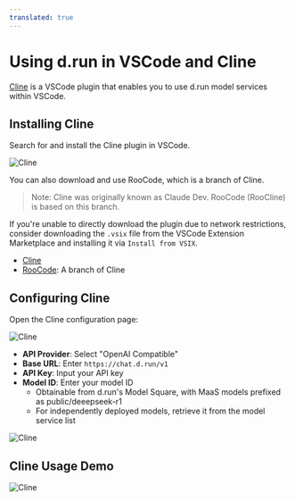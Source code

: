 ```yaml
---
translated: true
---
```


# Using d.run in VSCode and Cline

[Cline](https://cline.bot/) is a VSCode plugin that enables you to use d.run model services within VSCode.

## Installing Cline

Search for and install the Cline plugin in VSCode.

![Cline](../images/cline-in-vscode.png)

You can also download and use RooCode, which is a branch of Cline.

> Note: Cline was originally known as Claude Dev. RooCode (RooCline) is based on this branch.

If you're unable to directly download the plugin due to network restrictions, consider downloading the `.vsix` file from the VSCode Extension Marketplace and installing it via `Install from VSIX`.

- [Cline](https://marketplace.visualstudio.com/items?itemName=saoudrizwan.claude-dev)
- [RooCode](https://marketplace.visualstudio.com/items?itemName=RooVeterinaryInc.roo-cline): A branch of Cline

## Configuring Cline

Open the Cline configuration page:

![Cline](../images/cline-in-vscode-2.png)

- **API Provider**: Select "OpenAI Compatible"
- **Base URL**: Enter `https://chat.d.run/v1`
- **API Key**: Input your API key
- **Model ID**: Enter your model ID
    - Obtainable from d.run's Model Square, with MaaS models prefixed as public/deeepseek-r1
    - For independently deployed models, retrieve it from the model service list

![Cline](../images/cline-in-vscode-3.png)

## Cline Usage Demo

![Cline](../images/cline-in-vscode-4.png)